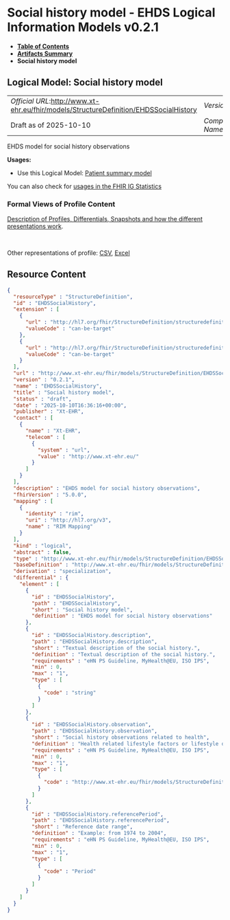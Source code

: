 # Social history model - EHDS Logical Information Models v0.2.1

* [**Table of Contents**](toc.md)
* [**Artifacts Summary**](artifacts.md)
* **Social history model**

## Logical Model: Social history model 

| | |
| :--- | :--- |
| *Official URL*:http://www.xt-ehr.eu/fhir/models/StructureDefinition/EHDSSocialHistory | *Version*:0.2.1 |
| Draft as of 2025-10-10 | *Computable Name*:EHDSSocialHistory |

 
EHDS model for social history observations 

**Usages:**

* Use this Logical Model: [Patient summary model](StructureDefinition-EHDSPatientSummary.md)

You can also check for [usages in the FHIR IG Statistics](https://packages2.fhir.org/xig/xtehr.eu.ehds.models|current/StructureDefinition/EHDSSocialHistory)

### Formal Views of Profile Content

 [Description of Profiles, Differentials, Snapshots and how the different presentations work](http://build.fhir.org/ig/FHIR/ig-guidance/readingIgs.html#structure-definitions). 

 

Other representations of profile: [CSV](StructureDefinition-EHDSSocialHistory.csv), [Excel](StructureDefinition-EHDSSocialHistory.xlsx) 



## Resource Content

```json
{
  "resourceType" : "StructureDefinition",
  "id" : "EHDSSocialHistory",
  "extension" : [
    {
      "url" : "http://hl7.org/fhir/StructureDefinition/structuredefinition-type-characteristics",
      "valueCode" : "can-be-target"
    },
    {
      "url" : "http://hl7.org/fhir/StructureDefinition/structuredefinition-type-characteristics",
      "valueCode" : "can-be-target"
    }
  ],
  "url" : "http://www.xt-ehr.eu/fhir/models/StructureDefinition/EHDSSocialHistory",
  "version" : "0.2.1",
  "name" : "EHDSSocialHistory",
  "title" : "Social history model",
  "status" : "draft",
  "date" : "2025-10-10T16:36:16+00:00",
  "publisher" : "Xt-EHR",
  "contact" : [
    {
      "name" : "Xt-EHR",
      "telecom" : [
        {
          "system" : "url",
          "value" : "http://www.xt-ehr.eu/"
        }
      ]
    }
  ],
  "description" : "EHDS model for social history observations",
  "fhirVersion" : "5.0.0",
  "mapping" : [
    {
      "identity" : "rim",
      "uri" : "http://hl7.org/v3",
      "name" : "RIM Mapping"
    }
  ],
  "kind" : "logical",
  "abstract" : false,
  "type" : "http://www.xt-ehr.eu/fhir/models/StructureDefinition/EHDSSocialHistory",
  "baseDefinition" : "http://www.xt-ehr.eu/fhir/models/StructureDefinition/EHDSDataSet",
  "derivation" : "specialization",
  "differential" : {
    "element" : [
      {
        "id" : "EHDSSocialHistory",
        "path" : "EHDSSocialHistory",
        "short" : "Social history model",
        "definition" : "EHDS model for social history observations"
      },
      {
        "id" : "EHDSSocialHistory.description",
        "path" : "EHDSSocialHistory.description",
        "short" : "Textual description of the social history.",
        "definition" : "Textual description of the social history.",
        "requirements" : "eHN PS Guideline, MyHealth@EU, ISO IPS",
        "min" : 0,
        "max" : "1",
        "type" : [
          {
            "code" : "string"
          }
        ]
      },
      {
        "id" : "EHDSSocialHistory.observation",
        "path" : "EHDSSocialHistory.observation",
        "short" : "Social history observations related to health",
        "definition" : "Health related lifestyle factors or lifestyle observations and social determinants of health. Example: cigarette smoker, alcohol consumption",
        "requirements" : "eHN PS Guideline, MyHealth@EU, ISO IPS",
        "min" : 0,
        "max" : "1",
        "type" : [
          {
            "code" : "http://www.xt-ehr.eu/fhir/models/StructureDefinition/EHDSObservation"
          }
        ]
      },
      {
        "id" : "EHDSSocialHistory.referencePeriod",
        "path" : "EHDSSocialHistory.referencePeriod",
        "short" : "Reference date range",
        "definition" : "Example: from 1974 to 2004",
        "requirements" : "eHN PS Guideline, MyHealth@EU, ISO IPS",
        "min" : 0,
        "max" : "1",
        "type" : [
          {
            "code" : "Period"
          }
        ]
      }
    ]
  }
}

```
